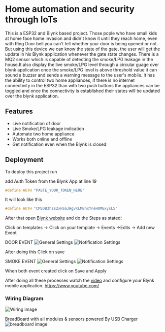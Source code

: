 
# Home automation and security through IoTs  

This is a ESP32  and Blynk based project. Those pople who have small kids at home face home invasion and didn't know it until they reach home, even with Ring Door bell you can't tell whether your door is being opened or not. But using this device we can know the state of the gate, the user will get the update in his Blynk application whenever the gate state changes.
There is a MQ2 sensor which is capable of detecting the smoke/LPG leakage in the house.It also display the live smoke/LPG level through a circular guage over blynk application once the smoke/LPG level is above threshold value it can sound a buzzer and sends a warning message to the user's mobile.
It has the ability to control two home appliances, if there is no internet connectivity in the ESP32 than with two push buttons the appliances can be toggled and once the connectivity is established their states will be updated over the blynk application.
## Features

- Live notification of door
- Live Smoke/LPG leakage indication
- Automate two home appliance
- Works both online and offline
- Get notification even when the Blynk is closed
## Deployment

To deploy this project run

add Auth Token from the Blynk App at line 19
```cpp
#define AUTH "PASTE_YOUR_TOKEN_HERE" 
```
It will look like this
```cpp
#define AUTH "CMSDB3hzs2xHSaJHgvKLMBhxYneHOMGxysLS"
```
After that open [Blynk website](https://blynk.cloud/dashboard/) and do the Steps as stated:

Click on templates -> Click on your template -> Events ->Edits -> Add new Event

DOOR EVENT
![General Settings](https://github.com/SudoSu-bham/Home_Automation_Security/assets/55135022/3d3fc0e6-124e-4ac5-aac0-8b7a925285e2)
![Notification Settings](https://github.com/SudoSu-bham/Home_Automation_Security/assets/55135022/c5c2d8b5-12e6-4c2f-90f4-db77cb6a8f01)



After doing this Click on save 

SMOKE EVENT
![General Settings](https://github.com/SudoSu-bham/Home_Automation_Security/assets/55135022/fc16b815-11ef-4bc8-be04-28abca496f1f)
![Notification Settings](https://github.com/SudoSu-bham/Home_Automation_Security/assets/55135022/31fd67e6-02ca-42a0-93bc-d2668f6031ee)

When both event created click on Save and Apply

After doing all these processes watch the [video](https://www.youtube.com/) and configure your Blynk mobile application.
https://www.youtube.com/

### Wiring Diagram
![Wiring image](![Wire-diagram](https://github.com/SudoSu-bham/Home_Automation_Security/assets/55135022/ecd085e8-ea80-466b-ad86-0305d46ca328))

BreadBoard with all modules & sensors powered By USB Charger
![breadboard image](![20230627_154226](https://github.com/SudoSu-bham/Home_Automation_Security/assets/55135022/631021d2-be91-466a-ab56-7b5931fda1a0))

